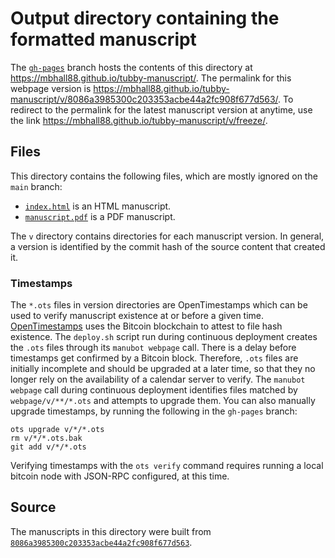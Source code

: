 # Output directory containing the formatted manuscript

The [`gh-pages`](https://github.com/mbhall88/tubby-manuscript/tree/gh-pages) branch hosts the contents of this directory at <https://mbhall88.github.io/tubby-manuscript/>.
The permalink for this webpage version is <https://mbhall88.github.io/tubby-manuscript/v/8086a3985300c203353acbe44a2fc908f677d563/>.
To redirect to the permalink for the latest manuscript version at anytime, use the link <https://mbhall88.github.io/tubby-manuscript/v/freeze/>.

## Files

This directory contains the following files, which are mostly ignored on the `main` branch:

+ [`index.html`](index.html) is an HTML manuscript.
+ [`manuscript.pdf`](manuscript.pdf) is a PDF manuscript.

The `v` directory contains directories for each manuscript version.
In general, a version is identified by the commit hash of the source content that created it.

### Timestamps

The `*.ots` files in version directories are OpenTimestamps which can be used to verify manuscript existence at or before a given time.
[OpenTimestamps](https://opentimestamps.org/) uses the Bitcoin blockchain to attest to file hash existence.
The `deploy.sh` script run during continuous deployment creates the `.ots` files through its `manubot webpage` call.
There is a delay before timestamps get confirmed by a Bitcoin block.
Therefore, `.ots` files are initially incomplete and should be upgraded at a later time, so that they no longer rely on the availability of a calendar server to verify.
The `manubot webpage` call during continuous deployment identifies files matched by `webpage/v/**/*.ots` and attempts to upgrade them.
You can also manually upgrade timestamps, by running the following in the `gh-pages` branch:

```shell
ots upgrade v/*/*.ots
rm v/*/*.ots.bak
git add v/*/*.ots
```

Verifying timestamps with the `ots verify` command requires running a local bitcoin node with JSON-RPC configured, at this time.

## Source

The manuscripts in this directory were built from
[`8086a3985300c203353acbe44a2fc908f677d563`](https://github.com/mbhall88/tubby-manuscript/commit/8086a3985300c203353acbe44a2fc908f677d563).

